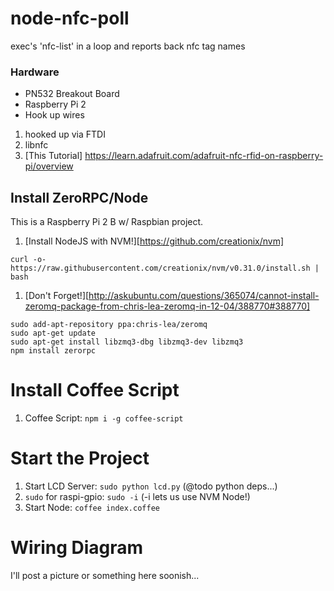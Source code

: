 # node-nfc-poll
exec's 'nfc-list' in a loop and reports back nfc tag names

### Hardware

 * PN532 Breakout Board
 * Raspberry Pi 2
 * Hook up wires


1. hooked up via FTDI
2. libnfc
3. [This Tutorial] https://learn.adafruit.com/adafruit-nfc-rfid-on-raspberry-pi/overview


## Install ZeroRPC/Node

This is a Raspberry Pi 2 B w/ Raspbian project.

1. [Install NodeJS with NVM!][https://github.com/creationix/nvm]

```
curl -o- https://raw.githubusercontent.com/creationix/nvm/v0.31.0/install.sh | bash
```

1. [Don't Forget!][http://askubuntu.com/questions/365074/cannot-install-zeromq-package-from-chris-lea-zeromq-in-12-04/388770#388770]

```
sudo add-apt-repository ppa:chris-lea/zeromq
sudo apt-get update
sudo apt-get install libzmq3-dbg libzmq3-dev libzmq3
npm install zerorpc
```

# Install Coffee Script

1. Coffee Script: `npm i -g coffee-script`


# Start the Project

1. Start LCD Server: `sudo python lcd.py` (@todo python deps...)
1. `sudo` for raspi-gpio: `sudo -i` (-i lets us use NVM Node!)
1. Start Node: `coffee index.coffee`

# Wiring Diagram

I'll post a picture or something here soonish...
